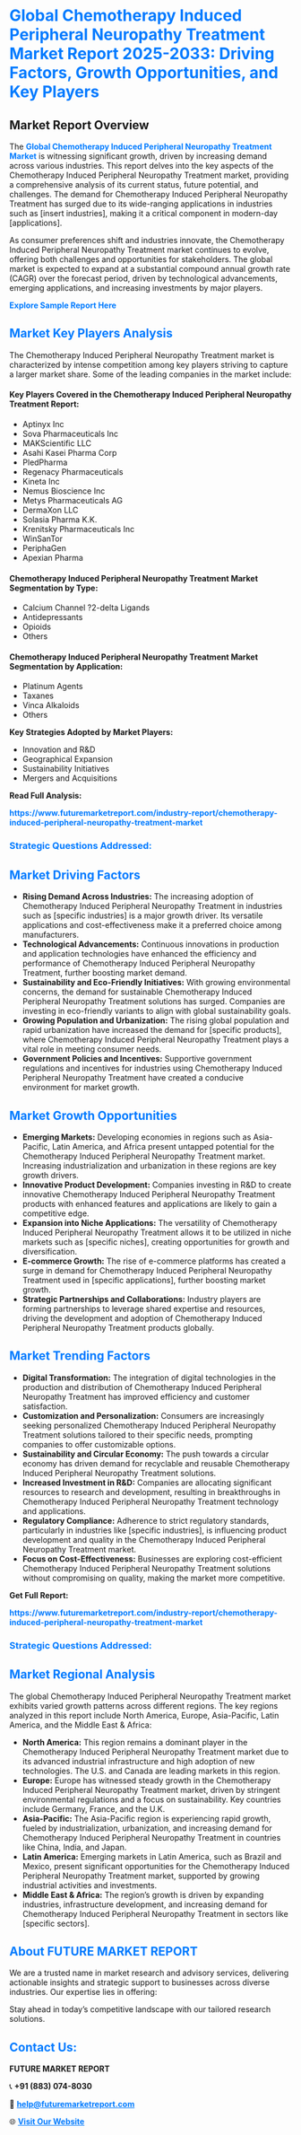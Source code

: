 <h1 style="color: #007BFF;">Global Chemotherapy Induced Peripheral Neuropathy Treatment Market Report 2025-2033: Driving Factors, Growth Opportunities, and Key Players</h1>

<section id="overview">
<h2>Market Report Overview</h2>
<p>The <a href="https://www.futuremarketreport.com/industry-report/chemotherapy-induced-peripheral-neuropathy-treatment-market" style="color: #007BFF; text-decoration: none;"><strong>Global Chemotherapy Induced Peripheral Neuropathy Treatment Market</strong></a> is witnessing significant growth, driven by increasing demand across various industries. This report delves into the key aspects of the Chemotherapy Induced Peripheral Neuropathy Treatment market, providing a comprehensive analysis of its current status, future potential, and challenges. The demand for Chemotherapy Induced Peripheral Neuropathy Treatment has surged due to its wide-ranging applications in industries such as [insert industries], making it a critical component in modern-day [applications].</p>
<p>As consumer preferences shift and industries innovate, the Chemotherapy Induced Peripheral Neuropathy Treatment market continues to evolve, offering both challenges and opportunities for stakeholders. The global market is expected to expand at a substantial compound annual growth rate (CAGR) over the forecast period, driven by technological advancements, emerging applications, and increasing investments by major players.</p>
</section>

<section id="overview">
<p><a href="https://www.futuremarketreport.com/request-sample/reportId=80002" style="color: #007BFF; text-decoration: none;"><strong>Explore Sample Report Here</strong></a></p>
</section>

<section id="key-players">
<h2 style="color: #007BFF;">Market Key Players Analysis</h2>
<p>The Chemotherapy Induced Peripheral Neuropathy Treatment market is characterized by intense competition among key players striving to capture a larger market share. Some of the leading companies in the market include:</p>
<h4>Key Players Covered in the Chemotherapy Induced Peripheral Neuropathy Treatment Report:</h4>
<ul><li>Aptinyx Inc</li><li>Sova Pharmaceuticals Inc</li><li>MAKScientific LLC</li><li>Asahi Kasei Pharma Corp</li><li>PledPharma</li><li>Regenacy Pharmaceuticals</li><li>Kineta Inc</li><li>Nemus Bioscience Inc</li><li>Metys Pharmaceuticals AG</li><li>DermaXon LLC</li><li>Solasia Pharma K.K.</li><li>Krenitsky Pharmaceuticals Inc</li><li>WinSanTor</li><li>PeriphaGen</li><li>Apexian Pharma</li></ul>
<h4>Chemotherapy Induced Peripheral Neuropathy Treatment Market Segmentation by Type:</h4>
<ul><li>Calcium Channel ?2-delta Ligands</li><li>Antidepressants</li><li>Opioids</li><li>Others</li></ul>

<h4>Chemotherapy Induced Peripheral Neuropathy Treatment Market Segmentation by Application:</h4>
<ul><li>Platinum Agents</li><li>Taxanes</li><li>Vinca Alkaloids</li><li>Others</li></ul>
<p><strong>Key Strategies Adopted by Market Players:</strong></p>
<ul>
<li>Innovation and R&D</li>
<li>Geographical Expansion</li>
<li>Sustainability Initiatives</li>
<li>Mergers and Acquisitions</li>
</ul>
</section>

<section>
<p><strong>Read Full Analysis: </strong></p><a href="https://www.futuremarketreport.com/industry-report/chemotherapy-induced-peripheral-neuropathy-treatment-market" style="color: #007BFF; text-decoration: none;"><strong>https://www.futuremarketreport.com/industry-report/chemotherapy-induced-peripheral-neuropathy-treatment-market</strong></a>
<h3 style="color: #007BFF;">Strategic Questions Addressed:</h3>
</section>

<section id="driving-factors">
<h2 style="color: #007BFF;">Market Driving Factors</h2>
<ul>
<li><strong>Rising Demand Across Industries:</strong> The increasing adoption of Chemotherapy Induced Peripheral Neuropathy Treatment in industries such as [specific industries] is a major growth driver. Its versatile applications and cost-effectiveness make it a preferred choice among manufacturers.</li>
<li><strong>Technological Advancements:</strong> Continuous innovations in production and application technologies have enhanced the efficiency and performance of Chemotherapy Induced Peripheral Neuropathy Treatment, further boosting market demand.</li>
<li><strong>Sustainability and Eco-Friendly Initiatives:</strong> With growing environmental concerns, the demand for sustainable Chemotherapy Induced Peripheral Neuropathy Treatment solutions has surged. Companies are investing in eco-friendly variants to align with global sustainability goals.</li>
<li><strong>Growing Population and Urbanization:</strong> The rising global population and rapid urbanization have increased the demand for [specific products], where Chemotherapy Induced Peripheral Neuropathy Treatment plays a vital role in meeting consumer needs.</li>
<li><strong>Government Policies and Incentives:</strong> Supportive government regulations and incentives for industries using Chemotherapy Induced Peripheral Neuropathy Treatment have created a conducive environment for market growth.</li>
</ul>
</section>

<section id="growth-opportunities">
<h2 style="color: #007BFF;">Market Growth Opportunities</h2>
<ul>
<li><strong>Emerging Markets:</strong> Developing economies in regions such as Asia-Pacific, Latin America, and Africa present untapped potential for the Chemotherapy Induced Peripheral Neuropathy Treatment market. Increasing industrialization and urbanization in these regions are key growth drivers.</li>
<li><strong>Innovative Product Development:</strong> Companies investing in R&D to create innovative Chemotherapy Induced Peripheral Neuropathy Treatment products with enhanced features and applications are likely to gain a competitive edge.</li>
<li><strong>Expansion into Niche Applications:</strong> The versatility of Chemotherapy Induced Peripheral Neuropathy Treatment allows it to be utilized in niche markets such as [specific niches], creating opportunities for growth and diversification.</li>
<li><strong>E-commerce Growth:</strong> The rise of e-commerce platforms has created a surge in demand for Chemotherapy Induced Peripheral Neuropathy Treatment used in [specific applications], further boosting market growth.</li>
<li><strong>Strategic Partnerships and Collaborations:</strong> Industry players are forming partnerships to leverage shared expertise and resources, driving the development and adoption of Chemotherapy Induced Peripheral Neuropathy Treatment products globally.</li>
</ul>
</section>

<section id="trending-factors">
<h2 style="color: #007BFF;">Market Trending Factors</h2>
<ul>
<li><strong>Digital Transformation:</strong> The integration of digital technologies in the production and distribution of Chemotherapy Induced Peripheral Neuropathy Treatment has improved efficiency and customer satisfaction.</li>
<li><strong>Customization and Personalization:</strong> Consumers are increasingly seeking personalized Chemotherapy Induced Peripheral Neuropathy Treatment solutions tailored to their specific needs, prompting companies to offer customizable options.</li>
<li><strong>Sustainability and Circular Economy:</strong> The push towards a circular economy has driven demand for recyclable and reusable Chemotherapy Induced Peripheral Neuropathy Treatment solutions.</li>
<li><strong>Increased Investment in R&D:</strong> Companies are allocating significant resources to research and development, resulting in breakthroughs in Chemotherapy Induced Peripheral Neuropathy Treatment technology and applications.</li>
<li><strong>Regulatory Compliance:</strong> Adherence to strict regulatory standards, particularly in industries like [specific industries], is influencing product development and quality in the Chemotherapy Induced Peripheral Neuropathy Treatment market.</li>
<li><strong>Focus on Cost-Effectiveness:</strong> Businesses are exploring cost-efficient Chemotherapy Induced Peripheral Neuropathy Treatment solutions without compromising on quality, making the market more competitive.</li>
</ul>
</section>

<section>
<p><strong>Get Full Report: </strong></p><a href="https://www.futuremarketreport.com/industry-report/chemotherapy-induced-peripheral-neuropathy-treatment-market" style="color: #007BFF; text-decoration: none;"><strong>https://www.futuremarketreport.com/industry-report/chemotherapy-induced-peripheral-neuropathy-treatment-market</strong></a>
<h3 style="color: #007BFF;">Strategic Questions Addressed:</h3>
</section>


<section id="regional-analysis">
<h2 style="color: #007BFF;">Market Regional Analysis</h2>
<p>The global Chemotherapy Induced Peripheral Neuropathy Treatment market exhibits varied growth patterns across different regions. The key regions analyzed in this report include North America, Europe, Asia-Pacific, Latin America, and the Middle East & Africa:</p>
<ul>
<li><strong>North America:</strong> This region remains a dominant player in the Chemotherapy Induced Peripheral Neuropathy Treatment market due to its advanced industrial infrastructure and high adoption of new technologies. The U.S. and Canada are leading markets in this region.</li>
<li><strong>Europe:</strong> Europe has witnessed steady growth in the Chemotherapy Induced Peripheral Neuropathy Treatment market, driven by stringent environmental regulations and a focus on sustainability. Key countries include Germany, France, and the U.K.</li>
<li><strong>Asia-Pacific:</strong> The Asia-Pacific region is experiencing rapid growth, fueled by industrialization, urbanization, and increasing demand for Chemotherapy Induced Peripheral Neuropathy Treatment in countries like China, India, and Japan.</li>
<li><strong>Latin America:</strong> Emerging markets in Latin America, such as Brazil and Mexico, present significant opportunities for the Chemotherapy Induced Peripheral Neuropathy Treatment market, supported by growing industrial activities and investments.</li>
<li><strong>Middle East & Africa:</strong> The region’s growth is driven by expanding industries, infrastructure development, and increasing demand for Chemotherapy Induced Peripheral Neuropathy Treatment in sectors like [specific sectors].</li>
</ul>
</section>

<footer>
<h2 style="color: #007BFF;">About FUTURE MARKET REPORT</h2>
<p>We are a trusted name in market research and advisory services, delivering actionable insights and strategic support to businesses across diverse industries. Our expertise lies in offering:</p>

<p>Stay ahead in today’s competitive landscape with our tailored research solutions.</p>

<h2 style="color: #007BFF;">Contact Us:</h2>
<p><strong>FUTURE MARKET REPORT</strong></p>
<p>📞 <strong>+91 (883) 074-8030</strong></p>
<p>📧 <strong><a href="mailto:help@futuremarketreport.com" style="color: #007BFF;">help@futuremarketreport.com</a></strong></p>
<p>🌐 <strong><a href="https://www.futuremarketreport.com/" style="color: #007BFF;">Visit Our Website</a></strong></p>
</footer>